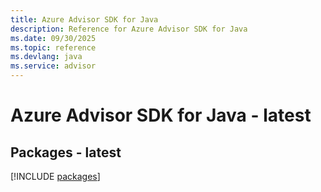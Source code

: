 ```yaml
---
title: Azure Advisor SDK for Java
description: Reference for Azure Advisor SDK for Java
ms.date: 09/30/2025
ms.topic: reference
ms.devlang: java
ms.service: advisor
---
```

# Azure Advisor SDK for Java - latest
## Packages - latest
[!INCLUDE [packages](advisor-index.md)]